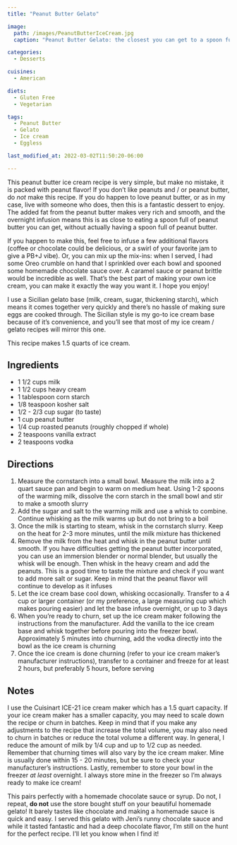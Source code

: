 ```yaml
---
title: "Peanut Butter Gelato"

image: 
  path: /images/PeanutButterIceCream.jpg
  caption: "Peanut Butter Gelato: the closest you can get to a spoon full of peanut butter without the real thing"

categories:
  - Desserts

cuisines:
  - American

diets:
  - Gluten Free
  - Vegetarian

tags:
  - Peanut Butter
  - Gelato
  - Ice cream
  - Eggless

last_modified_at: 2022-03-02T11:50:20-06:00

---
```

<span itemprop="description">

This peanut butter ice cream recipe is very simple, but make no mistake, it is packed with peanut flavor! If you don’t like peanuts and / or peanut butter, do *not* make this recipe. If you do happen to love peanut butter, or as in my case, live with someone who does, then this is a fantastic dessert to enjoy. The added fat from the peanut butter makes very rich and smooth, and the overnight infusion means this is as close to eating a spoon full of peanut butter you can get, without actually having a spoon full of peanut butter.
</span>

If you happen to make this, feel free to infuse a few additional flavors (coffee or chocolate could be delicious, or a swirl of your favorite jam to give a PB+J vibe). Or, you can mix up the mix-ins: when I served, I had some Oreo crumble on hand that I sprinkled over each bowl and spooned some homemade chocolate sauce over. A caramel sauce or peanut brittle would be incredible as well. That’s the best part of making your own ice cream, you can make it exactly the way you want it. I hope you enjoy!

I use a Sicilian gelato base (milk, cream, sugar, thickening starch), which means it comes together very quickly and there’s no hassle of making sure eggs are cooked through. The Sicilian style is my go-to ice cream base because of it’s convenience, and you’ll see that most of my ice cream / gelato recipes will mirror this one.

This recipe makes <span itemprop="recipeYield">1.5 quarts of ice cream</span>.

## Ingredients

* <span itemprop="recipeIngredient">1 1/2 cups milk</span>
* <span itemprop="recipeIngredient">1 1/2 cups heavy cream</span>
* <span itemprop="recipeIngredient">1 tablespoon corn starch</span>
* <span itemprop="recipeIngredient">1/8 teaspoon kosher salt</span>
* <span itemprop="recipeIngredient">1/2 - 2/3 cup sugar (to taste)</span>
* <span itemprop="recipeIngredient">1 cup peanut butter</span>
* <span itemprop="recipeIngredient">1/4 cup roasted peanuts (roughly chopped if whole)</span>
* <span itemprop="recipeIngredient">2 teaspoons vanilla extract</span>
* <span itemprop="recipeIngredient">2 teaspoons vodka</span>

## Directions

1. <span itemprop="recipeInstructions">Measure the cornstarch into a small bowl. Measure the milk into a 2 quart sauce pan and begin to warm on medium heat. Using 1-2 spoons of the warming milk, dissolve the corn starch in the small bowl and stir to make a smooth slurry</span>
2. <span itemprop="recipeInstructions">Add the sugar and salt to the warming milk and use a whisk to combine. Continue whisking as the milk warms up but do not bring to a boil</span>
3. <span itemprop="recipeInstructions">Once the milk is starting to steam, whisk in the cornstarch slurry. Keep on the heat for 2-3 more minutes, until the milk mixture has thickened</span>
4. <span itemprop="recipeInstructions">Remove the milk from the heat and whisk in the peanut butter until smooth. If you have difficulties getting the peanut butter incorporated, you can use an immersion blender or normal blender, but usually the whisk will be enough. Then whisk in the heavy cream and add the peanuts. This is a good time to taste the mixture and check if you want to add more salt or sugar. Keep in mind that the peanut flavor will continue to develop as it infuses</span>
5. <span itemprop="recipeInstructions">Let the ice cream base cool down, whisking occasionally. Transfer to a 4 cup or larger container (or my preference, a large measuring cup which makes pouring easier) and let the base infuse overnight, or up to 3 days</span>
6. <span itemprop="recipeInstructions">When you’re ready to churn, set up the ice cream maker following the instructions from the manufacturer. Add the vanilla to the ice cream base and whisk together before pouring into the freezer bowl. Approximately 5 minutes into churning, add the vodka directly into the bowl as the ice cream is churning</span> 
7. <span itemprop="recipeInstructions">Once the ice cream is done churning (refer to your ice cream maker’s manufacturer instructions), transfer to a container and freeze for at least 2 hours, but preferably 5 hours, before serving</span>


## Notes

I use the Cuisinart ICE-21 ice cream maker which has a 1.5 quart capacity. If your ice cream maker has a smaller capacity, you may need to scale down the recipe or churn in batches. Keep in mind that if you make any adjustments to the recipe that increase the total volume, you may also need to churn in batches or reduce the total volume a different way. In general, I reduce the amount of milk by 1/4 cup and up to 1/2 cup as needed. 
Remember that churning times will also vary by the ice cream maker. Mine is usually done within 15 - 20 minutes, but be sure to check your manufacturer’s instructions.
Lastly, remember to store your bowl in the freezer *at least* overnight. I always store mine in the freezer so I’m always ready to make ice cream!

This pairs perfectly with a homemade chocolate sauce or syrup. Do not, I repeat, **do not** use the store bought stuff on your beautiful homemade gelato! It barely tastes like chocolate and making a homemade sauce is quick and easy. I served this gelato with Jeni’s runny chocolate sauce and while it tasted fantastic and had a deep chocolate flavor, I’m still on the hunt for the perfect recipe. I’ll let you know when I find it!